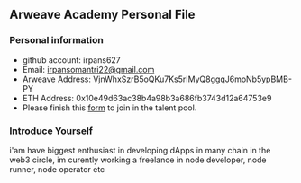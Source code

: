 ## Arweave Academy Personal File

### Personal information

- github account: irpans627
- Email: irpansomantri22@gmail.com
- Arweave Address: VjnWhxSzrB5oQKu7Ks5rIMyQ8ggqJ6moNb5ypBMB-PY
- ETH Address: 0x10e49d63ac38b4a98b3a686fb3743d12a64753e9
- Please finish this [form](https://docs.google.com/forms/d/e/1FAIpQLSfWA5fIIcBgmRppm3jNz5vmf9Mai_QMVil-2pO4r7YKn_Zhtw/viewform?usp=sf_link) to join in the talent pool.

### Introduce Yourself
 i'am have biggest enthusiast in developing dApps in many chain in the web3 circle, im curently working a freelance in node developer, node runner, node operator etc
